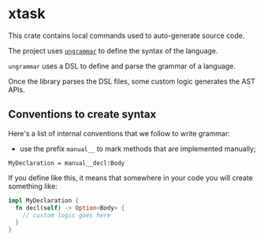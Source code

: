 # xtask

This crate contains local commands used to auto-generate source code.

The project uses [`ungrammar`](https://github.com/rust-analyzer/ungrammar) to define the syntax of the language.

`ungrammar` uses a DSL to define and parse the grammar of a language.

Once the library parses the DSL files, some custom logic generates the AST APIs.

## Conventions to create syntax

Here's a list of internal conventions that we follow to write grammar:

- use the prefix `manual__` to mark methods that are implemented manually;

```
MyDeclaration = manual__decl:Body
```

If you define like this, it means that somewhere in your code you will create something like:

```rust
impl MyDeclaration {
  fn decl(self) -> Option<Body> {
    // custom logic goes here
  }
}
```
